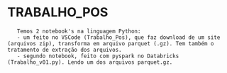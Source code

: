 # TRABALHO_POS

       Temos 2 notebook's na linguagem Python:
       - um feito no VSCode (Trabalho_Pos), que faz download de um site (arquivos zip), transforma em arquivo parquet (.gz). Tem também o tratamento de extração dos arquivos.
       - segundo notebook, feito com pyspark no Databricks (Trabalho_v01.py). Lendo um dos arquivos parquet.gz.
